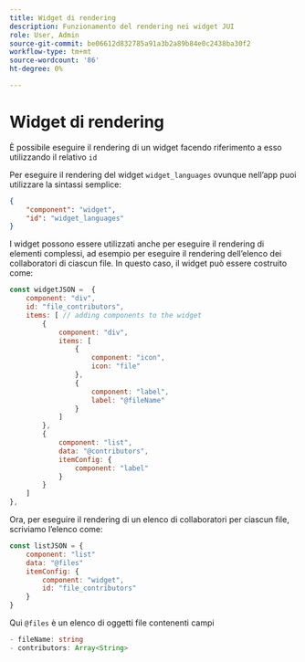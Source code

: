 ```yaml
---
title: Widget di rendering
description: Funzionamento del rendering nei widget JUI
role: User, Admin
source-git-commit: be06612d832785a91a3b2a89b84e0c2438ba30f2
workflow-type: tm+mt
source-wordcount: '86'
ht-degree: 0%

---
```


# Widget di rendering

È possibile eseguire il rendering di un widget facendo riferimento a esso utilizzando il relativo `id`

Per eseguire il rendering del widget `widget_languages` ovunque nell’app puoi utilizzare la sintassi semplice:

```json
{
    "component": "widget",
    "id": "widget_languages"
}
```

I widget possono essere utilizzati anche per eseguire il rendering di elementi complessi, ad esempio per eseguire il rendering dell’elenco dei collaboratori di ciascun file.
In questo caso, il widget può essere costruito come:

```js title="fileContributorsWidget.js"
const widgetJSON =  {
    component: "div", 
    id: "file_contributors", 
    items: [ // adding components to the widget
        {
            component: "div",
            items: [
                {
                    component: "icon",
                    icon: "file"
                },
                {
                    component: "label",
                    label: "@fileName"
                }
            ]
        },
        {
            component: "list",
            data: "@contributors",
            itemConfig: {
                component: "label"
            }
        }
    ]
},
```

Ora, per eseguire il rendering di un elenco di collaboratori per ciascun file, scriviamo l’elenco come:

```js title="fileContributorsList.js"
const listJSON = {
    component: "list"
    data: "@files"
    itemConfig: {
        component: "widget",
        id: "file_contributors"
    }
}
```

Qui `@files` è un elenco di oggetti file contenenti campi

```typescript
- fileName: string
- contributors: Array<String>
```
